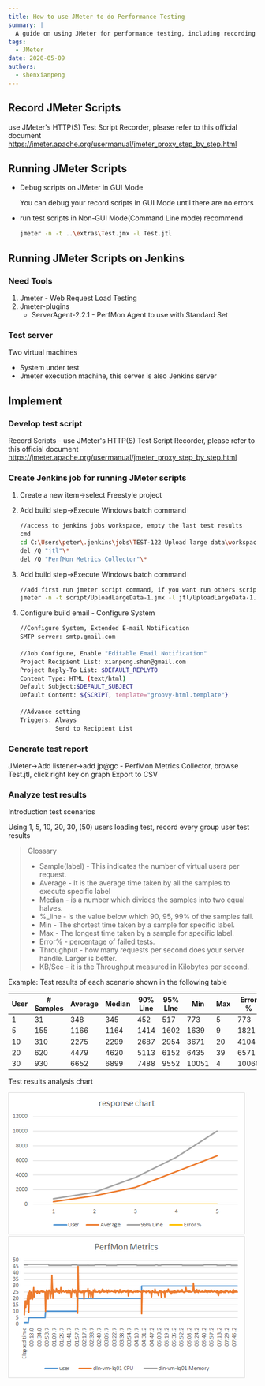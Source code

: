 ```yaml
---
title: How to use JMeter to do Performance Testing
summary: |
  A guide on using JMeter for performance testing, including recording scripts, running tests in GUI and non-GUI modes, and integrating with Jenkins for automated testing.
tags:
  - JMeter
date: 2020-05-09
authors:
  - shenxianpeng
---
```


## Record JMeter Scripts

use JMeter's HTTP(S) Test Script Recorder, please refer to this official document https://jmeter.apache.org/usermanual/jmeter_proxy_step_by_step.html

## Running JMeter Scripts

* Debug scripts on JMeter in GUI Mode

  You can debug your record scripts in GUI Mode until there are no errors

* run test scripts in Non-GUI Mode(Command Line mode) recommend

  ```bash
  jmeter -n -t ..\extras\Test.jmx -l Test.jtl
  ```


## Running JMeter Scripts on Jenkins

### Need Tools

1. Jmeter - Web Request Load Testing
2. Jmeter-plugins
    * ServerAgent-2.2.1 - PerfMon Agent to use with Standard Set

### Test server

Two virtual machines

* System under test
* Jmeter execution machine, this server is also Jenkins server

## Implement

### Develop test script

Record Scripts - use JMeter's HTTP(S) Test Script Recorder, please refer to this official document https://jmeter.apache.org/usermanual/jmeter_proxy_step_by_step.html

### Create Jenkins job for running JMeter scripts

1. Create a new item->select Freestyle project
2. Add build step->Execute Windows batch command

    ```bash
    //access to jenkins jobs workspace, empty the last test results
    cmd
    cd C:\Users\peter\.jenkins\jobs\TEST-122 Upload large data\workspace
    del /Q "jtl"\*
    del /Q "PerfMon Metrics Collector"\*
    ```

3. Add build step->Execute Windows batch command

    ```bash
    //add first run jmeter script command, if you want run others script you can continue to add "Execute Windows batch command"
    jmeter -n -t script/UploadLargeData-1.jmx -l jtl/UploadLargeData-1.jtl
    ```

4. Configure build email - Configure System

    ```bash
    //Configure System, Extended E-mail Notification
    SMTP server: smtp.gmail.com

    //Job Configure, Enable "Editable Email Notification"
    Project Recipient List: xianpeng.shen@gmail.com
    Project Reply-To List: $DEFAULT_REPLYTO
    Content Type: HTML (text/html)
    Default Subject:$DEFAULT_SUBJECT
    Default Content: ${SCRIPT, template="groovy-html.template"}

    //Advance setting
    Triggers: Always
              Send to Recipient List
    ```

### Generate test report

JMeter->Add listener->add jp@gc - PerfMon Metrics Collector, browse Test.jtl, click right key on graph Export to CSV

### Analyze test results

Introduction test scenarios

Using 1, 5, 10, 20, 30, (50) users loading test, record every group user test results

> Glossary
>
> * Sample(label) - This indicates the number of virtual users per request.
> * Average - It is the average time taken by all the samples to execute specific label
> * Median - is a number which divides the samples into two equal halves.
> * %_line - is the value below which 90, 95, 99% of the samples fall.
> * Min - The shortest time taken by a sample for specific label.
> * Max - The longest time taken by a sample for specific label.
> * Error% - percentage of failed tests.
> * Throughput - how many requests per second does your server handle. Larger is better.
> * KB/Sec - it is the Throughput measured in Kilobytes per second.

Example: Test results of each scenario shown in the following table

| User | # Samples | Average | Median | 90% Line | 95% LIne | Min | Max | Error % | Throughput | Received | Send KB/sec |
|---|---|---|---|---|---|---|---|---|---|---|---|
|1|31|348|345|452|517|773|5|773|0.00%|2.85215|2.5|0|
|5|155|1166|1164|1414|1602|1639|9|1821|0.00%|4.26445|3.73|0|
|10|310|2275|2299|2687|2954|3671|20|4104|0.00%|4.38547|3.84|0|
|20|620|4479|4620|5113|6152|6435|39|6571|0.00%|4.42826|3.88|0|
|30|930|6652|6899|7488|9552|10051|4|10060|0.00%|4.46776|3.91|0|

Test results analysis chart

![Response Chart](response-chart.png) ![PerMon Metrics](permon-metrics.png)
